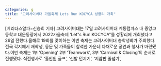 ```yaml
---
categories: g
title: "고려사이버대 가을축제 Lets Run KOCYCA 성황리 개최"
---
```

[베리타스알파=신승희 기자] 고려사이버대는 17일 고려사이버대 계동캠퍼스 내 중앙고등학교 대운동장에서 2022가을축제 ‘Let"s Run KOCYCA"를 성황리에 개최했다고 26일 전했다.올해로 19회를 맞이하는 이번 축제는 고려사이버대 총학생회가 주최했다. 전국 각지에서 재학생, 동문 및 가족들이 참석한 가운데 다채로운 공연과 행사가 마련됐다.이번 축제는 1부 ’Opening’ 2부 ‘Teamwork’, 3부 ‘Carnival & Closing’의 순서로 진행됐다. 식전행사로 ‘홀인원 골프’, ‘신발 던지기’, ‘지압판 줄넘기’,